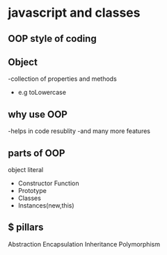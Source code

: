 # javascript and classes

## OOP style of coding

## Object 
-collection of properties and methods
- e.g toLowercase

## why use OOP
-helps in code resublity
-and many more features

## parts of OOP
object literal

- Constructor Function
- Prototype
- Classes
- Instances(new,this)

## $ pillars
Abstraction
Encapsulation
Inheritance
Polymorphism